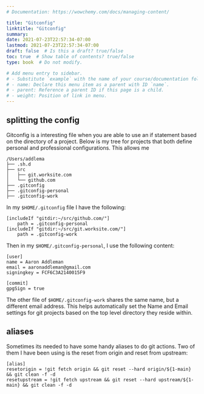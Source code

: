 ```yaml
---
# Documentation: https://wowchemy.com/docs/managing-content/

title: "Gitconfig"
linktitle: "Gitconfig"
summary:
date: 2021-07-23T22:57:34-07:00
lastmod: 2021-07-23T22:57:34-07:00
draft: false  # Is this a draft? true/false
toc: true  # Show table of contents? true/false
type: book  # Do not modify.

# Add menu entry to sidebar.
# - Substitute `example` with the name of your course/documentation folder.
# - name: Declare this menu item as a parent with ID `name`.
# - parent: Reference a parent ID if this page is a child.
# - weight: Position of link in menu.
---
```



## splitting the config

Gitconfig is a interesting file when you are able to use an if statement based on the directory of a project. Below is my tree for projects that both define
personal and professional configurations. This allows me

```
/Users/addlema
├── .sh.d
├── src
│   ├── git.worksite.com
│   └── github.com
├── .gitconfig
├── .gitconfig-personal
├── .gitconfig-work
```

In my `$HOME/.gitconfig` file I have the following:

```
[includeIf "gitdir:~/src/github.com/"]
	path = .gitconfig-personal
[includeIf "gitdir:~/src/git.worksite.com/"]
	path = .gitconfig-work
```

Then in my `$HOME/.gitconfig-personal`, I use the following content:

```
[user]
name = Aaron Addleman
email = aaronaddleman@gmail.com
signingkey = FCF6C3A2140015F9

[commit]
gpgSign = true
```

The other file of `$HOME/.gitconfig-work` shares the same name, but a different email address. This helps
automatically set the Name and Email settings for git projects based on the top level directory they reside within.

## aliases

Sometimes its needed to have some handy aliases to do git actions. Two of them I have been using is the reset from origin and reset from upstream:

```
[alias]
resetorigin = !git fetch origin && git reset --hard origin/${1-main} && git clean -f -d
resetupstream = !git fetch upstream && git reset --hard upstream/${1-main} && git clean -f -d
```
